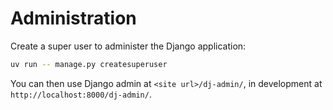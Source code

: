 # Administration

Create a super user to administer the Django application:

```bash
uv run -- manage.py createsuperuser
```

You can then use Django admin at `<site url>/dj-admin/`, in development at `http://localhost:8000/dj-admin/`.
